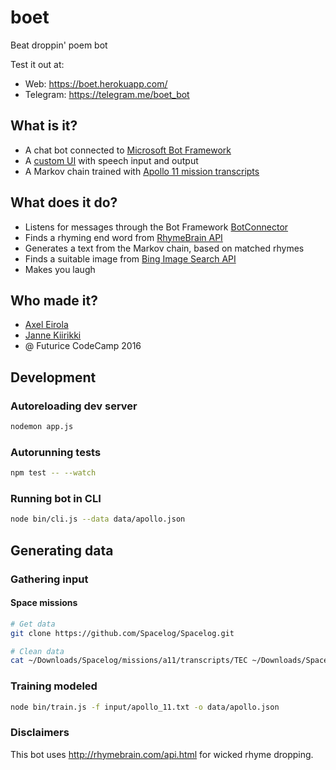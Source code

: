 # boet
Beat droppin' poem bot

Test it out at:

  * Web: https://boet.herokuapp.com/
  * Telegram: https://telegram.me/boet_bot


## What is it?

 * A chat bot connected to [Microsoft Bot Framework](https://dev.botframework.com/)
 * A [custom UI](https://boet.herokuapp.com/) with speech input and output
 * A Markov chain trained with [Apollo 11 mission transcripts](https://github.com/Spacelog/Spacelog)

## What does it do?

 * Listens for messages through the Bot Framework [BotConnector](http://docs.botframework.com/connector/getstarted/)
 * Finds a rhyming end word from [RhymeBrain API](http://rhymebrain.com/api.html)
 * Generates a text from the Markov chain, based on matched rhymes
 * Finds a suitable image from [Bing Image Search API](https://datamarket.azure.com/dataset/bing/search)
 * Makes you laugh

## Who made it?

 * [Axel Eirola](http://aeirola.iki.fi/)
 * [Janne Kiirikki](http://futurice.com/people/janne-kiirikki)
 * @ Futurice CodeCamp 2016


## Development

### Autoreloading dev server

```bash
nodemon app.js
```

### Autorunning tests

```bash
npm test -- --watch
```

### Running bot in CLI

```bash
node bin/cli.js --data data/apollo.json
```


## Generating data

### Gathering input

#### Space missions
```bash
# Get data
git clone https://github.com/Spacelog/Spacelog.git

# Clean data
cat ~/Downloads/Spacelog/missions/a11/transcripts/TEC ~/Downloads/Spacelog/missions/a11/transcripts/CM | sed -e '/^\[[0-9:]*\]$/d' -e '/^_.*:/d' -e '/^\s*$/d' -e 's/^[^:]*: //' > input/apollo_11.txt
```

### Training modeled

```bash
node bin/train.js -f input/apollo_11.txt -o data/apollo.json
```

### Disclaimers

This bot uses http://rhymebrain.com/api.html for wicked rhyme dropping.
